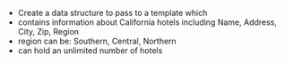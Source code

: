* Create a data structure to pass to a template which 
* contains information about California hotels including Name, Address, City, Zip, Region
* region can be: Southern, Central, Northern
* can hold an unlimited number of hotels
